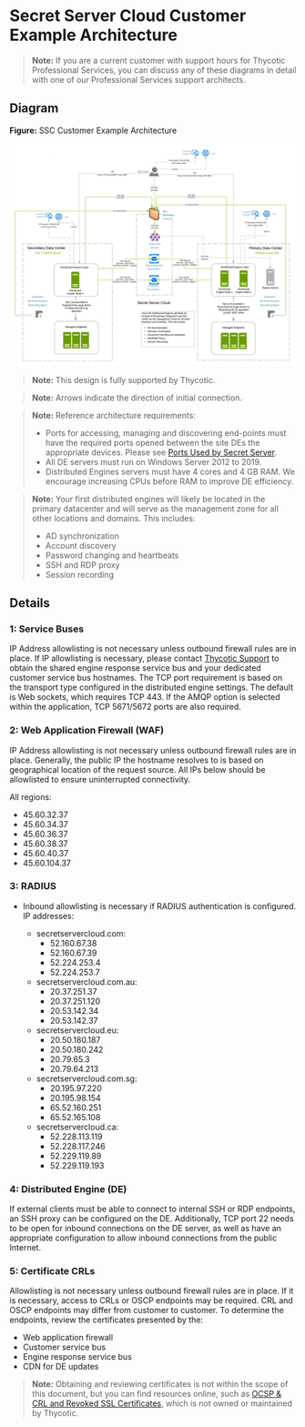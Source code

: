 [title]: # (SSC Customer Example Architecture)
[tags]: # (Secret Server Cloud, Architecture,example)
[priority]: # (1000)

# Secret Server Cloud Customer Example Architecture

> **Note:** If you are a current customer with support hours for Thycotic Professional Services, you can discuss any of these diagrams in detail with one of our Professional Services support architects.

## Diagram

**Figure:** SSC Customer Example Architecture

![image-20210405162451314](images/image-20210405162451314.png)

>**Note:** This design is fully supported by Thycotic.

> **Note:** Arrows indicate the direction of initial connection.

> **Note:** Reference architecture requirements:
>
> - Ports for accessing, managing and discovering end-points must have the required ports opened between the site DEs the appropriate devices. Please see [Ports Used by Secret Server](../../networking/secret-server-ports/index.md).
> - All DE servers must run on Windows Server 2012 to 2019.
> - Distributed Engines servers must have 4 cores and 4 GB RAM. We encourage increasing CPUs before RAM to improve DE efficiency.

> **Note:** Your first distributed engines will likely be located in the primary datacenter and will
> serve as the management zone for all other locations and domains. This includes:
>
> - AD synchronization
> - Account discovery
> - Password changing and heartbeats
> - SSH and RDP proxy
> - Session recording

## Details

### 1: Service Buses

IP Address allowlisting is not necessary unless outbound firewall rules are in place. If IP allowlisting is necessary, please contact [Thycotic Support](../../support/index.md) to obtain the shared engine response service bus and your dedicated customer service bus hostnames.  The TCP port requirement is based on the transport type configured in the distributed engine settings.  The default is Web sockets, which requires TCP 443. If the AMQP option is selected within the application, TCP 5671/5672 ports are also required.

### 2: Web Application Firewall (WAF)

IP Address allowlisting is not necessary unless outbound firewall rules are in place. Generally, the public IP the hostname resolves to is based on geographical location of the request source. All IPs below should be allowlisted to ensure uninterrupted connectivity.

All regions: 

- 45.60.32.37
- 45.60.34.37
- 45.60.36.37
- 45.60.38.37
- 45.60.40.37
- 45.60.104.37

### 3: RADIUS

- Inbound allowlisting is necessary if RADIUS authentication is configured. IP addresses:

  - secretservercloud.com: 
    - 52.160.67.38
    - 52.160.67.39
    - 52.224.253.4
    - 52.224.253.7
  - secretservercloud.com.au: 
    - 20.37.251.37
    - 20.37.251.120
    - 20.53.142.34
    - 20.53.142.37
  - secretservercloud.eu: 
    - 20.50.180.187
    - 20.50.180.242
    - 20.79.65.3
    - 20.79.64.213
  - secretservercloud.com.sg: 
    - 20.195.97.220
    - 20.195.98.154
    - 65.52.160.251
    - 65.52.165.108
  - secretservercloud.ca:
    - 52.228.113.119
    - 52.228.117.246
    - 52.229.119.89
    - 52.229.119.193

### 4: Distributed Engine (DE)

If external clients must be able to connect to internal SSH or RDP endpoints, an SSH proxy can be configured on the DE. Additionally, TCP port 22 needs to be open for inbound connections on the DE server, as well as have an appropriate configuration to allow inbound connections from the public Internet.

### 5: Certificate CRLs

Allowlisting is not necessary unless outbound firewall rules are in place. If it is necessary, access to CRLs or OSCP endpoints may be required. CRL and OSCP endpoints may differ from customer to customer. To determine the endpoints, review the certificates presented by the:

- Web application firewall
- Customer service bus
- Engine response service bus
- CDN for DE updates

>**Note:** Obtaining and reviewing certificates is not within the scope of this document, but you can find resources online, such as [OCSP & CRL and Revoked SSL Certificates](https://www.digicert.com/kb/util/utility-test-ocsp-and-crl-access-from-a-server.htm), which is not owned or maintained by Thycotic.

